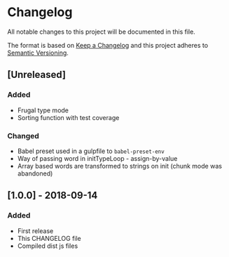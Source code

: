 # Changelog
All notable changes to this project will be documented in this file.

The format is based on [Keep a Changelog](http://keepachangelog.com/en/1.0.0/)
and this project adheres to [Semantic Versioning](http://semver.org/spec/v2.0.0.html).

## [Unreleased]
### Added
- Frugal type mode
- Sorting function with test coverage

### Changed
- Babel preset used in a gulpfile to `babel-preset-env`
- Way of passing word in initTypeLoop - assign-by-value
- Array based words are transformed to strings on init (chunk mode was abandoned)

## [1.0.0] - 2018-09-14
### Added
- First release
- This CHANGELOG file
- Compiled dist js files
